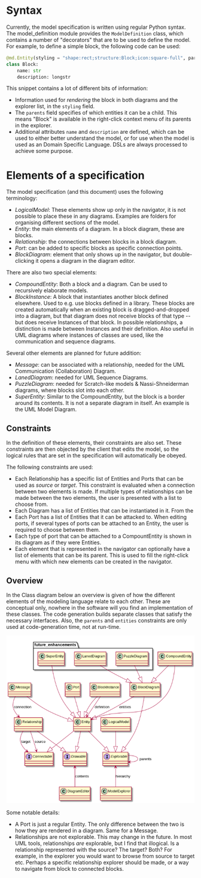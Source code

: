 


# Syntax

Currently, the model specification is written using regular Python syntax.
The model_definition module provides the `ModelDefinition` class, which contains a number of "decorators"
that are to be used to define the model. For example, to define a simple block, the following code can be used:

```python
@md.Entity(styling = "shape:rect;structure:Block;icon:square-full", parents=[Self, StructuralModel])
class Block:
    name: str
    description: longstr
```

This snippet contains a lot of different bits of information:

* Information used for *rendering* the block in both diagrams and the explorer list, in the `styling` field.
* The `parents` field specifies of which entities it can be a child. 
  This means "Block" is available in the right-click context menu of its parents in the explorer.
* Additional attributes `name` and `description` are defined, which can be used to either better understand the model, or for use when
  the model is used as an Domain Specific Language. DSLs are always processed to achieve some purpose.

# Elements of a specification

The model specification (and this document) uses the following terminology:

* *LogicalModel*: These elements show up only in the navigator, it is not possible to place these in any diagrams.
  Examples are folders for organising different sections of the model.
* *Entity*: the main elements of a diagram. In a block diagram, these are blocks.
* *Relationship*: the connections between blocks in a block diagram.
* *Port*: can be added to specific blocks as specific connection points.
* *BlockDiagram*: element that only shows up in the navigator, but double-clicking it opens a diagram in the diagram editor.

There are also two special elements:
* *CompoundEntity*: Both a block and a diagram. Can be used to recursively elaborate models.
* *BlockInstance*: A block that instantiates another block defined elsewhere. Used to e.g. use blocks defined in a library.
  These blocks are created automatically when an existing block is dragged-and-dropped into a diagram, but that diagram
  does not receive blocks of that type -- but does receive Instances of that block.
  In possible relationships, a distinction is made between Instances and their definition.
  Also useful in UML diagrams where instances of classes are used, like the communication and sequence diagrams.

Several other elements are planned for future addition:
* *Message*: can be associated with a relationship, needed for the UML Communication (Collaboration) Diagram.
* *LanedDiagram*: needed for UML Sequence Diagrams.
* *PuzzleDiagram*: needed for Scratch-like models & Nassi-Shneiderman diagrams, where blocks slot into each other.
* *SuperEntity*: Similar to the CompoundEntity, but the block is a border around its contents. It is not a separate
  diagram in itself. An example is the UML Model Diagram.

## Constraints
In the definition of these elements, their constraints are also set.
These constraints are then objected by the client that edits the model, so the logical rules that are set in the
specification will automatically be obeyed.

The following constraints are used:
* Each Relationship has a specific list of Entities and Ports that can be used as *source* or *target*. This constraint
  is evaluated when a connection between two elements is made. If multiple types of relationships can be made
  between the two elements, the user is presented with a list to choose from.
* Each Diagram has a list of Entities that can be instantiated in it. From the 
* Each Port has a list of Entities that it can be attacked to. When editing ports, if several types of ports
  can be attached to an Entity, the user is required to choose between them.
* Each type of port that can be attached to a CompountEntity is shown in its diagram as if they were Entities.
* Each element that is represented in the navigator can optionally have a list of elements that can be its parent.
  This is used to fill the right-click menu with which new elements can be created in the navigator.

## Overview

In the Class diagram below an overview is given of how the different elements of the modeling language relate to each other.
These are conceptual only, nowhere in the software will you find an implementation of these classes.
The code generation builds separate classes that satisfy the necessary interfaces.
Also, the `parents` and `entities` constraints are only used at code-generation time, not at run-time.

![Overview of the specification elements](specification_design.png)


Some notable details:
* A Port is just a regular Entity. The only difference between the two is how they are rendered in a diagram.
  Same for a Message.
* Relationships are not explorable. This may change in the future. 
  In most UML tools, relationships *are* explorable, but I find that illogical.
  Is a relationship represented with the source? The target? Both?
  For example, in the explorer you would want to browse from source to target etc.
  Perhaps a specific relationship explorer should be made, or a way to navigate from block to connected blocks.

